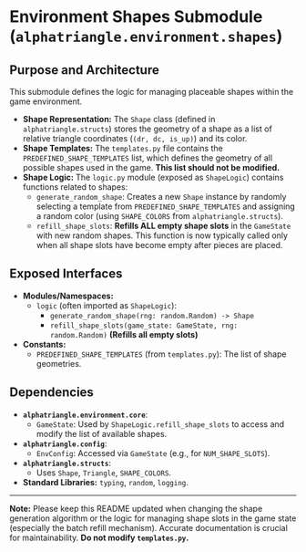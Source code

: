 # Environment Shapes Submodule (`alphatriangle.environment.shapes`)

## Purpose and Architecture

This submodule defines the logic for managing placeable shapes within the game environment.

-   **Shape Representation:** The `Shape` class (defined in `alphatriangle.structs`) stores the geometry of a shape as a list of relative triangle coordinates (`(dr, dc, is_up)`) and its color.
-   **Shape Templates:** The `templates.py` file contains the `PREDEFINED_SHAPE_TEMPLATES` list, which defines the geometry of all possible shapes used in the game. **This list should not be modified.**
-   **Shape Logic:** The `logic.py` module (exposed as `ShapeLogic`) contains functions related to shapes:
    -   `generate_random_shape`: Creates a new `Shape` instance by randomly selecting a template from `PREDEFINED_SHAPE_TEMPLATES` and assigning a random color (using `SHAPE_COLORS` from `alphatriangle.structs`).
    -   `refill_shape_slots`: **Refills ALL empty shape slots** in the `GameState` with new random shapes. This function is now typically called only when all shape slots have become empty after pieces are placed.

## Exposed Interfaces

-   **Modules/Namespaces:**
    -   `logic` (often imported as `ShapeLogic`):
        -   `generate_random_shape(rng: random.Random) -> Shape`
        -   `refill_shape_slots(game_state: GameState, rng: random.Random)` **(Refills all empty slots)**
-   **Constants:**
    -   `PREDEFINED_SHAPE_TEMPLATES` (from `templates.py`): The list of shape geometries.

## Dependencies

-   **`alphatriangle.environment.core`**:
    -   `GameState`: Used by `ShapeLogic.refill_shape_slots` to access and modify the list of available shapes.
-   **`alphatriangle.config`**:
    -   `EnvConfig`: Accessed via `GameState` (e.g., for `NUM_SHAPE_SLOTS`).
-   **`alphatriangle.structs`**:
    -   Uses `Shape`, `Triangle`, `SHAPE_COLORS`.
-   **Standard Libraries:** `typing`, `random`, `logging`.

---

**Note:** Please keep this README updated when changing the shape generation algorithm or the logic for managing shape slots in the game state (especially the batch refill mechanism). Accurate documentation is crucial for maintainability. **Do not modify `templates.py`.**